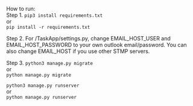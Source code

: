 How to run: <br />
Step 1.
`pip3 install requirements.txt` <br />
or <br />
`pip install -r requirements.txt` <br />

Step 2.
For /TaskApp/settings.py, change EMAIL_HOST_USER and EMAIL_HOST_PASSWORD to your own outlook email/password. You can also change EMAIL_HOST if you use other STMP servers.

Step 3.
`python3 manage.py migrate` <br />
or <br />
`python manage.py migrate` <br />

`python3 manage.py runserver` <br />
or <br />
`python manage.py runserver` <br />

